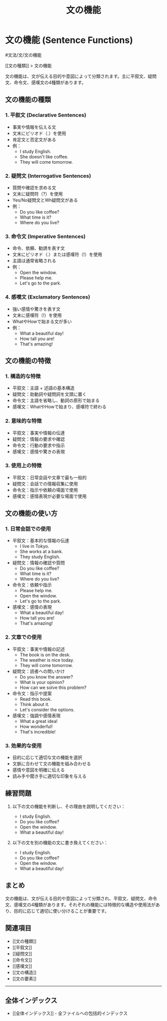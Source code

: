 ﻿---
title: 文の機能
tags:
  - "#文法"
  - "#文法/文"
  - "#文法/文/文の機能"
  - "#文の機能"
---

# 文の機能 (Sentence Functions)

#文法/文/文の機能

[[文の種類]] > 文の機能

文の機能は、文が伝える目的や意図によって分類されます。主に平叙文、疑問文、命令文、感嘆文の4種類があります。

## 文の機能の種類

### 1. 平叙文 (Declarative Sentences)
- 事実や情報を伝える文
- 文末にピリオド（.）を使用
- 肯定文と否定文がある
- 例：
  - I study English.
  - She doesn't like coffee.
  - They will come tomorrow.

### 2. 疑問文 (Interrogative Sentences)
- 質問や確認を求める文
- 文末に疑問符（?）を使用
- Yes/No疑問文とWh疑問文がある
- 例：
  - Do you like coffee?
  - What time is it?
  - Where do you live?

### 3. 命令文 (Imperative Sentences)
- 命令、依頼、勧誘を表す文
- 文末にピリオド（.）または感嘆符（!）を使用
- 主語は通常省略される
- 例：
  - Open the window.
  - Please help me.
  - Let's go to the park.

### 4. 感嘆文 (Exclamatory Sentences)
- 強い感情や驚きを表す文
- 文末に感嘆符（!）を使用
- WhatやHowで始まる文が多い
- 例：
  - What a beautiful day!
  - How tall you are!
  - That's amazing!

## 文の機能の特徴

### 1. 構造的な特徴
- 平叙文：主語 + 述語の基本構造
- 疑問文：助動詞や疑問詞を文頭に置く
- 命令文：主語を省略し、動詞の原形で始まる
- 感嘆文：WhatやHowで始まり、感嘆符で終わる

### 2. 意味的な特徴
- 平叙文：事実や情報の伝達
- 疑問文：情報の要求や確認
- 命令文：行動の要求や指示
- 感嘆文：感情や驚きの表現

### 3. 使用上の特徴
- 平叙文：日常会話や文章で最も一般的
- 疑問文：会話での情報収集に使用
- 命令文：指示や依頼の場面で使用
- 感嘆文：感情表現が必要な場面で使用

## 文の機能の使い方

### 1. 日常会話での使用
- 平叙文：基本的な情報の伝達
  - I live in Tokyo.
  - She works at a bank.
  - They study English.
- 疑問文：情報の確認や質問
  - Do you like coffee?
  - What time is it?
  - Where do you live?
- 命令文：依頼や指示
  - Please help me.
  - Open the window.
  - Let's go to the park.
- 感嘆文：感情の表現
  - What a beautiful day!
  - How tall you are!
  - That's amazing!

### 2. 文章での使用
- 平叙文：事実や情報の記述
  - The book is on the desk.
  - The weather is nice today.
  - They will come tomorrow.
- 疑問文：読者への問いかけ
  - Do you know the answer?
  - What is your opinion?
  - How can we solve this problem?
- 命令文：指示や提案
  - Read this book.
  - Think about it.
  - Let's consider the options.
- 感嘆文：強調や感情表現
  - What a great idea!
  - How wonderful!
  - That's incredible!

### 3. 効果的な使用
- 目的に応じて適切な文の機能を選択
- 文脈に合わせて文の機能を組み合わせる
- 感情や意図を明確に伝える
- 読み手や聞き手に適切な印象を与える

## 練習問題
1. 以下の文の機能を判断し、その理由を説明してください：
   - I study English.
   - Do you like coffee?
   - Open the window.
   - What a beautiful day!

2. 以下の文を別の機能の文に書き換えてください：
   - I study English.
   - Do you like coffee?
   - Open the window.
   - What a beautiful day!

## まとめ
文の機能は、文が伝える目的や意図によって分類され、平叙文、疑問文、命令文、感嘆文の4種類があります。それぞれの機能には特徴的な構造や使用法があり、目的に応じて適切に使い分けることが重要です。

## 関連項目
- [[文の種類]]
- [[平叙文]]
- [[疑問文]]
- [[命令文]]
- [[感嘆文]]
- [[文の構造]]
- [[文の要素]]

---

## 全体インデックス
- [[全体インデックス]] - 全ファイルへの包括的インデックス 